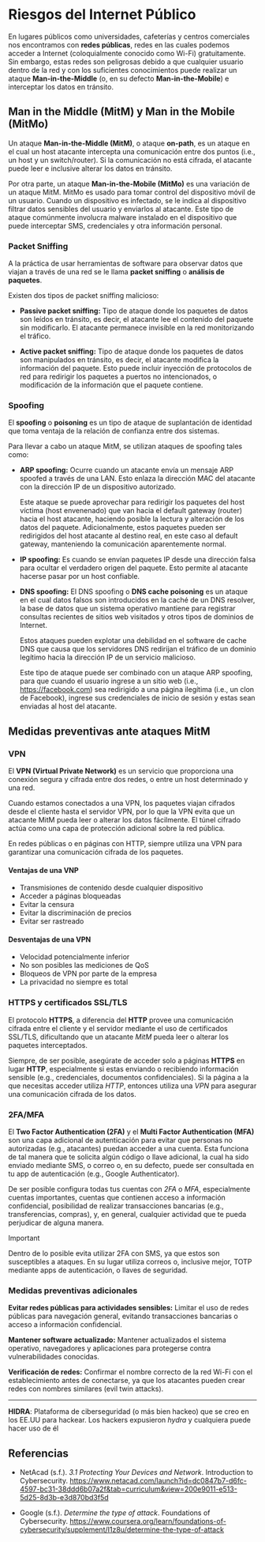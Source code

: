# Riesgos del Internet Público

En lugares públicos como universidades, cafeterías y centros comerciales nos
encontramos con **redes públicas**, redes en las cuales podemos acceder a
Internet (coloquialmente conocido como Wi-Fi) gratuitamente. Sin embargo, estas
redes son peligrosas debido a que cualquier usuario dentro de la red y con los
suficientes conocimientos puede realizar un ataque **Man-in-the-Middle** (o, en
su defecto **Man-in-the-Mobile**) e interceptar los datos en tránsito.

## Man in the Middle (MitM) y Man in the Mobile (MitMo)

Un ataque **Man-in-the-Middle (MitM)**, o ataque **on-path**, es un ataque en el
cual un host atacante intercepta una comunicación entre dos puntos (i.e., un
host y un switch/router). Si la comunicación no está cifrada, el atacante puede
leer e inclusive alterar los datos en tránsito.

Por otra parte, un ataque **Man-in-the-Mobile (MitMo)** es una variación de un
ataque MitM. MitMo es usado para tomar control del dispositivo móvil de un
usuario. Cuando un dispositivo es infectado, se le indica al dispositivo filtrar
datos sensibles del usuario y enviarlos al atacante. Este tipo de ataque
comúnmente involucra malware instalado en el dispositivo que puede interceptar
SMS, credenciales y otra información personal.

### Packet Sniffing

A la práctica de usar herramientas de software para observar datos que viajan a
través de una red se le llama **packet sniffing** o **análisis de paquetes**.

Existen dos tipos de packet sniffing malicioso:

- **Passive packet sniffing:** Tipo de ataque donde los paquetes de datos son
  leídos en tránsito, es decir, el atacante lee el contenido del paquete sin
  modificarlo. El atacante permanece invisible en la red monitorizando el
  tráfico.

- **Active packet sniffing:** Tipo de ataque donde los paquetes de datos son
  manipulados en tránsito, es decir, el atacante modifica la información del
  paquete. Esto puede incluir inyección de protocolos de red para redirigir los
  paquetes a puertos no intencionados, o modificación de la información que el
  paquete contiene.

### Spoofing

El **spoofing** o **poisoning** es un tipo de ataque de suplantación de
identidad que toma ventaja de la relación de confianza entre dos sistemas.

Para llevar a cabo un ataque MitM, se utilizan ataques de spoofing tales como:

- **ARP spoofing:** Ocurre cuando un atacante envía un mensaje ARP spoofed a
  través de una LAN. Esto enlaza la dirección MAC del atacante con la dirección
  IP de un dispositivo autorizado.

  Este ataque se puede aprovechar para redirigir los paquetes del host víctima
  (host envenenado) que van hacia el default gateway (router) hacia el host
  atacante, haciendo posible la lectura y alteración de los datos del paquete.
  Adicionalmente, estos paquetes pueden ser redirigidos del host atacante al
  destino real, en este caso al default gateway, manteniendo la comunicación
  aparentemente normal.

- **IP spoofing:** Es cuando se envían paquetes IP desde una dirección falsa
  para ocultar el verdadero origen del paquete. Esto permite al atacante hacerse
  pasar por un host confiable.

- **DNS spoofing:** El DNS spoofing o **DNS cache poisoning** es un ataque en el
  cual datos falsos son introducidos en la caché de un DNS resolver, la base de
  datos que un sistema operativo mantiene para registrar consultas recientes de
  sitios web visitados y otros tipos de dominios de Internet.

  Estos ataques pueden explotar una debilidad en el software de cache DNS que
  causa que los servidores DNS redirijan el tráfico de un dominio legítimo hacia
  la dirección IP de un servicio malicioso.

  Este tipo de ataque puede ser combinado con un ataque ARP spoofing, para que
  cuando el usuario ingrese a un sitio web (i.e., <https://facebook.com>) sea
  redirigido a una página ilegítima (i.e., un clon de Facebook), ingrese sus
  credenciales de inicio de sesión y estas sean enviadas al host del atacante.

## Medidas preventivas ante ataques MitM

### VPN

El **VPN (Virtual Private Network)** es un servicio que proporciona una conexión
segura y cifrada entre dos redes, o entre un host determinado y una red.

Cuando estamos conectados a una VPN, los paquetes viajan cifrados desde el
cliente hasta el servidor VPN, por lo que la VPN evita que un atacante MitM
pueda leer o alterar los datos fácilmente. El túnel cifrado actúa como una capa
de protección adicional sobre la red pública.

En redes públicas o en páginas con HTTP, siempre utiliza una VPN para garantizar
una comunicación cifrada de los paquetes.

#### Ventajas de una VNP

- Transmisiones de contenido desde cualquier dispositivo
- Acceder a páginas bloqueadas
- Evitar la censura
- Evitar la discriminación de precios
- Evitar ser rastreado

#### Desventajas de una VPN

- Velocidad potencialmente inferior
- No son posibles las mediciones de QoS
- Bloqueos de VPN por parte de la empresa
- La privacidad no siempre es total

### HTTPS y certificados SSL/TLS

El protocolo **HTTPS**, a diferencia del **HTTP** provee una comunicación
cifrada entre el cliente y el servidor mediante el uso de certificados SSL/TLS,
dificultando que un atacante _MitM_ pueda leer o alterar los paquetes
interceptados.

Siempre, de ser posible, asegúrate de acceder solo a páginas **HTTPS** en lugar
**HTTP**, especialmente si estas enviando o recibiendo información sensible
(e.g., credenciales, documentos confidenciales). Si la página a la que necesitas
acceder utiliza _HTTP_, entonces utiliza una _VPN_ para asegurar una
comunicación cifrada de los datos.

### 2FA/MFA

El **Two Factor Authentication (2FA)** y el **Multi Factor Authentication
(MFA)** son una capa adicional de autenticación para evitar que personas no
autorizadas (e.g., atacantes) puedan acceder a una cuenta. Esta funciona de tal
manera que te solicita algún código o llave adicional, la cual ha sido enviado
mediante SMS, o correo o, en su defecto, puede ser consultada en tu app de
autenticación (e.g., Google Authenticator).

De ser posible configura todas tus cuentas con _2FA_ o _MFA_, especialmente
cuentas importantes, cuentas que contienen acceso a información confidencial,
posibilidad de realizar transacciones bancarias (e.g., transferencias, compras),
y, en general, cualquier actividad que te pueda perjudicar de alguna manera.

> [!IMPORTANT]
>
> Dentro de lo posible evita utilizar 2FA con SMS, ya que estos son susceptibles
> a ataques. En su lugar utiliza correos o, inclusive mejor, TOTP mediante apps
> de autenticación, o llaves de seguridad.

### Medidas preventivas adicionales

**Evitar redes públicas para actividades sensibles:** Limitar el uso de redes
públicas para navegación general, evitando transacciones bancarias o acceso a
información confidencial.

**Mantener software actualizado:** Mantener actualizados el sistema operativo,
navegadores y aplicaciones para protegerse contra vulnerabilidades conocidas.

**Verificación de redes:** Confirmar el nombre correcto de la red Wi-Fi con el
establecimiento antes de conectarse, ya que los atacantes pueden crear redes con
nombres similares (evil twin attacks).

---

**HIDRA**: Plataforma de ciberseguridad (o más bien hackeo) que se creo en los
EE.UU para hackear. Los hackers expusieron _hydra_ y cualquiera puede hacer uso
de él

## Referencias

- NetAcad (s.f.). _3.1 Protecting Your Devices and Network_. Introduction to
  Cybersecurity.
  <https://www.netacad.com/launch?id=dc0847b7-d6fc-4597-bc31-38ddd6b07a2f&tab=curriculum&view=200e9011-e513-5d25-8d3b-e3d870bd3f5d>

- Google (s.f.). _Determine the type of attack_. Foundations of Cybersecurity.
  <https://www.coursera.org/learn/foundations-of-cybersecurity/supplement/I1z8u/determine-the-type-of-attack>
